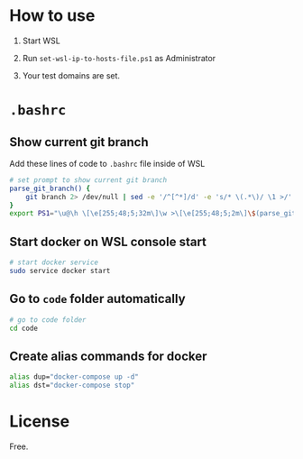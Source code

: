 # How to use

1. Start WSL

2. Run `set-wsl-ip-to-hosts-file.ps1` as Administrator

3. Your test domains are set.


# `.bashrc`

## Show current git branch

Add these lines of code to `.bashrc` file inside of WSL

```bash
# set prompt to show current git branch
parse_git_branch() {
    git branch 2> /dev/null | sed -e '/^[^*]/d' -e 's/* \(.*\)/ \1 >/'
}
export PS1="\u@\h \[\e[255;48;5;32m\]\w >\[\e[255;48;5;2m\]\$(parse_git_branch)\[\e[00m\] $ "
```

## Start docker on WSL console start

```bash
# start docker service
sudo service docker start
```

## Go to `code` folder automatically

```bash
# go to code folder
cd code
```

## Create alias commands for docker

```bash
alias dup="docker-compose up -d"
alias dst="docker-compose stop"
```

# License

Free.

